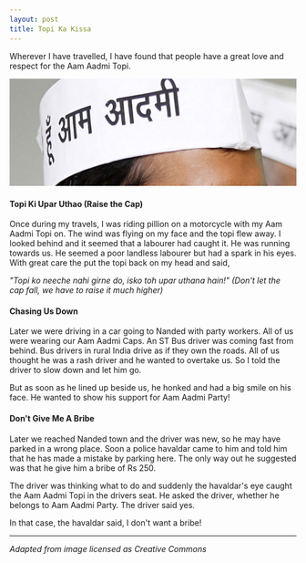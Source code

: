 ```yaml
---
layout: post
title: Topi Ka Kissa
---
```

Wherever I have travelled, I have found that people have a great love and respect for the Aam Aadmi Topi.

![Topi](/assets/images/topi.png)

#### Topi Ki Upar Uthao (Raise the Cap)

Once during my travels, I was riding pillion on a motorcycle with my Aam Aadmi Topi on. The wind was flying on my face and the topi flew away. I looked behind and it seemed that a labourer had caught it. He was running towards us. He seemed a poor landless labourer but had a spark in his eyes. With great care the put the topi back on my head and said,

*"Topi ko neeche nahi girne do, isko toh upar uthana hain!" (Don't let the cap fall, we have to raise it much higher)*

#### Chasing Us Down

Later we were driving in a car going to Nanded with party workers. All of us were wearing our Aam Aadmi Caps. An ST Bus driver was coming fast from behind. Bus drivers in rural India drive as if they own the roads. All of us thought he was a rash driver and he wanted to overtake us. So I told the driver to slow down and let him go.

But as soon as he lined up beside us, he honked and had a big smile on his face. He wanted to show his support for Aam Aadmi Party!

#### Don't Give Me A Bribe

Later we reached Nanded town and the driver was new, so he may have parked in a wrong place. Soon a police havaldar came to him and told him that he has made a mistake by parking here. The only way out he suggested was that he give him a bribe of Rs 250.

The driver was thinking what to do and suddenly the havaldar's eye caught the Aam Aadmi Topi in the drivers seat. He asked the driver, whether he belongs to Aam Aadmi Party. The driver said yes.

In that case, the havaldar said, I don't want a bribe!

---

*Adapted from image licensed as Creative Commons*